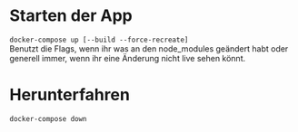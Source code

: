 # Starten der App
`docker-compose up [--build --force-recreate]`  
Benutzt die Flags, wenn ihr was an den node_modules geändert habt oder generell immer, wenn ihr eine Änderung nicht live sehen könnt.
# Herunterfahren
`docker-compose down`

